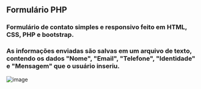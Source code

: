 ## Formulário PHP

### Formulário de contato simples e responsivo feito em HTML, CSS, PHP e bootstrap.
### As informações enviadas são salvas em um arquivo de texto, contendo os dados "Nome", "Email", "Telefone", "Identidade" e "Mensagem" que o usuário inseriu.

![image](https://github.com/dugabrielle/formulario/assets/121505858/cece19be-31c1-438d-ae9e-e1b303ddfaee)
